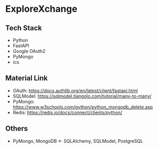 # ExploreXchange

## Tech Stack
- Python
- FastAPI
- Google OAuth2
- PyMongo
- ics

## Material Link
- OAuth: https://docs.authlib.org/en/latest/client/fastapi.html
- SQLModel: https://sqlmodel.tiangolo.com/tutorial/many-to-many/
- PyMongo: https://www.w3schools.com/python/python_mongodb_delete.asp
- Redis: https://redis.io/docs/connect/clients/python/

## Others
- PyMongo, MongoDB <- SQLAlchemy, SQLModel, PostgreSQL
